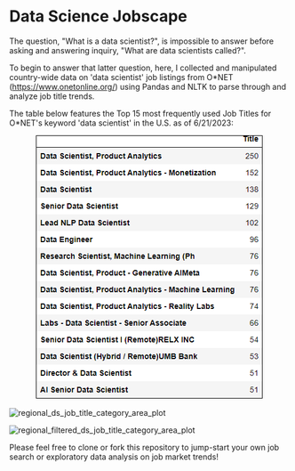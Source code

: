 # Data Science Jobscape

The question, "What is a data scientist?", is impossible to answer before asking and answering inquiry, "What are data scientists called?".  

To begin to answer that latter question, here, I collected and manipulated country-wide data on 'data scientist' job listings from O*NET (https://www.onetonline.org/) using Pandas and NLTK to parse through and analyze job title trends.

The table below features the Top 15 most frequently used Job Titles for O*NET's keyword 'data scientist' in the U.S. as of 6/21/2023:

<p align="center">
  <img src="https://github.com/ethanwright96/data-science-jobscape/raw/main/top_15_titles.png" alt="top_15_titles" style="border: 1px solid black;">
</p>


![regional_ds_job_title_category_area_plot](https://github.com/ethanwright96/data-science-jobscape/assets/124592942/7f68f85a-e443-4284-bb92-4a1dfba6ff49)


![regional_filtered_ds_job_title_category_area_plot](https://github.com/ethanwright96/data-science-jobscape/assets/124592942/46e1a1fd-d5bb-467f-aedc-d5ec327be592)


Please feel free to clone or fork this repository to jump-start your own job search or exploratory data analysis on job market trends!
